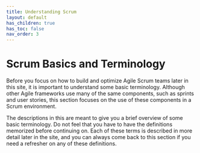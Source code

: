 ```yaml
---
title: Understanding Scrum
layout: default
has_children: true
has_toc: false
nav_order: 3
---
```


# Scrum Basics and Terminology

Before you focus on how to build and optimize Agile Scrum teams later in this site, it is important to understand some basic terminology. 
Although other Agile frameworks use many of the same components, such as sprints and user stories, this section focuses on the use of these components 
in a Scrum environment.

The descriptions in this are meant to give you a brief overview of some basic terminology. Do not feel that you have to have the definitions 
memorized before continuing on. Each of these terms is described in more detail later in the site, and you can always come back to this section if 
you need a refresher on any of these definitions.
